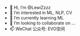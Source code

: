 - 👋 Hi, I’m @LewiZzzz
- 👀 I’m interested in ML, NLP, CV
- 🌱 I’m currently learning ML
- 💞️ I’m looking to collaborate on ...
- 📫 WeChat 公众号: EVO空间

<!---
LewiZzzz/LewiZzzz is a ✨ special ✨ repository because its `README.md` (this file) appears on your GitHub profile.
You can click the Preview link to take a look at your changes.
--->
